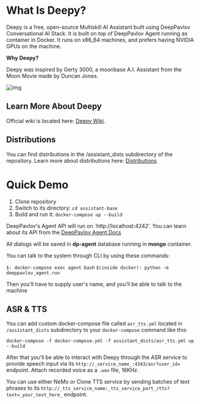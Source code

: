 # What Is Deepy?
Deepy is a free, open-source Multiskill AI Assistant built using DeepPavlov Conversational AI Stack. It is  built on top of DeepPavlov Agent running as container in Docker. It runs on x86_64 machines, and prefers having NVIDIA GPUs on the machine. 

**Why Deepy?**

Deepy was inspired by Gerty 3000, a moonbase A.I. Assistant from the Moon Movie made by Duncan Jones.

![img](https://cdn-images-1.medium.com/max/800/0*HarsFmC8UKJBaNU6.jpg)

## Learn More About Deepy
Official wiki is located here: [Deepy Wiki](https://github.com/deepmipt/assistant-base/wiki).

## Distributions
You can find distributions in the /assistant_dists subdirectory of the repository. Learn more about distributions here: [Distributions](https://github.com/deepmipt/assistant-base/wiki/Distributions) 

# Quick Demo
1. Clone repository
2. Switch to its directory: `cd assistant-base`
3. Build and run it: `docker-compose up --build`

DeepPavlov's Agent API will run on `http://localhost:4242'. You can learn about its API from the [DeepPavlov Agent Docs](https://deeppavlov-agent.readthedocs.io/en/latest/)

All dialogs will be saved in **dp-agent** database running in **mongo** container.

You can talk to the system through CLI by using these commands:

`$: docker-compose exec agent bash`
`$(inside docker): python -m deeppavlov_agent.run`

Then you'll have to supply user's name, and you'll be able to talk to the machine

## ASR & TTS
You can add custom docker-compose file called `asr_tts.yml` located in `/assistant_dists` subdirectory to your `docker-compose` command like this:

`docker-compose -f docker-compose.yml -f assistant_dists/asr_tts.yml up --build`

After that you'll be able to interact with Deepy through the ASR service to provide speech input via its `http://_service_name_:4343/asr?user_id=` endpoint.  Attach recorded voice as a `.wav` file, 16KHz.

You can use either NeMo or Clone TTS service by sending batches of text phrases to its `http://_tts_service_name:_tts_service_port_/tts?text=_your_text_here_` endpoint.

